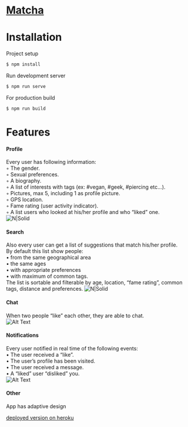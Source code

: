 # [Matcha](https://mskiles-matcha-front.herokuapp.com/login)

# Installation

Project setup

```sh
$ npm install
```

Run development server

```sh
$ npm run serve
```

For production build

```sh
$ npm run build
```

# Features
#### Profile
Every user has following information:  
◦ The gender.  
◦ Sexual preferences.  
◦ A biography.  
◦ A list of interests with tags (ex: #vegan, #geek, #piercing etc...).  
◦ Pictures, max 5, including 1 as profile picture.  
◦ GPS location.  
◦ Fame rating (user activity indicator).  
◦ A list users who looked at his/her profile and who “liked” one.  
![N|Solid](https://res.cloudinary.com/difjb9bq0/image/upload/v1598885182/%D0%A1%D0%BD%D0%B8%D0%BC%D0%BE%D0%BA_%D1%8D%D0%BA%D1%80%D0%B0%D0%BD%D0%B0_2020-08-31_%D0%B2_17.45.57_teeepc.png)

#### Search
Also every user can get a list of suggestions that match his/her profile.  
By default this list show people:  
• from the same geographical area  
• the same ages  
• with appropriate preferences  
• with maximum of common tags.  
The list is sortable and filterable by age, location, “fame rating”, common tags, distance and preferences.
![N|Solid](https://res.cloudinary.com/difjb9bq0/image/upload/v1598884987/%D0%A1%D0%BD%D0%B8%D0%BC%D0%BE%D0%BA_%D1%8D%D0%BA%D1%80%D0%B0%D0%BD%D0%B0_2020-08-31_%D0%B2_17.12.10_xqldsp.png)

#### Chat
When two people “like” each other, they are able to chat.                    
![Alt Text](https://media.giphy.com/media/Ib0AItRpVTDjPWTDU8/giphy.gif)

#### Notifications
Every user notified in real time of the following events:  
• The user received a “like”.  
• The user’s profile has been visited.  
• The user received a message.  
• A “liked” user “disliked” you.                                      
![Alt Text](https://media.giphy.com/media/XFufpQXMPz0cpSQesc/giphy.gif)

#### Other
App has adaptive design

[deployed version on heroku](https://mskiles-matcha-front.herokuapp.com/login)
